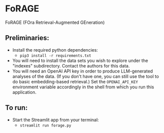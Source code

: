 # FoRAGE
FoRAGE (FOra Retrieval-Augmented GEneration)

## Preliminaries:

- Install the required python dependencies:
  - ``pip3 install -r requirements.txt``
- You will need to install the data sets you wish to explore under the "indexes" subdirectory. Contact the authors for this data.
- You will need an OpenAI API key in order to produce LLM-generated analyses of the data. (If you don't have one, you can still use the tool to do basic embedding-based retrieval.) Set the ``OPENAI_API_KEY`` environment variable accordingly in the shell from which you run this application.


## To run:

- Start the Streamlit app from your terminal:
  - ``streamlit run forage.py``
